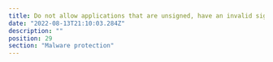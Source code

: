 ```yaml
---
title: Do not allow applications that are unsigned, have an invalid signature or do not match your organisations software whitelist.
date: "2022-08-13T21:10:03.284Z"
description: ""
position: 29
section: "Malware protection"
---
```

